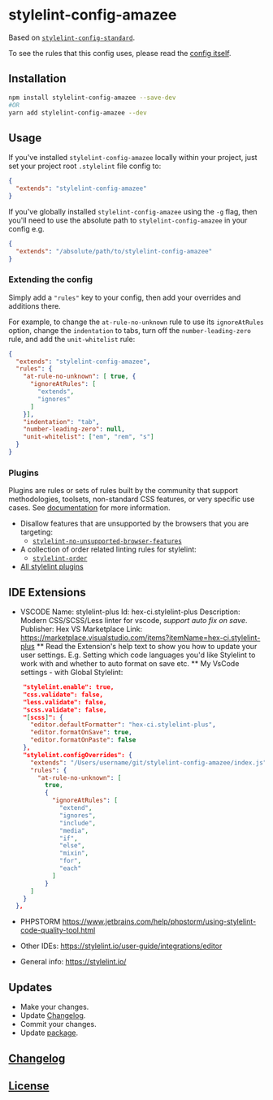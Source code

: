 # stylelint-config-amazee

Based on [`stylelint-config-standard`](https://github.com/stylelint/stylelint-config-standard).

To see the rules that this config uses, please read the [config itself](./index.js).

## Installation

```bash
npm install stylelint-config-amazee --save-dev
#OR
yarn add stylelint-config-amazee --dev

```

## Usage

If you've installed `stylelint-config-amazee` locally within your project, just set your project root `.stylelint` file config to:

```json
{
  "extends": "stylelint-config-amazee"
}
```

If you've globally installed `stylelint-config-amazee` using the `-g` flag, then you'll need to use the absolute path to `stylelint-config-amazee` in your config e.g.

```json
{
  "extends": "/absolute/path/to/stylelint-config-amazee"
}
```

### Extending the config

Simply add a `"rules"` key to your config, then add your overrides and additions there.

For example, to change the `at-rule-no-unknown` rule to use its `ignoreAtRules` option, change the `indentation` to tabs, turn off the `number-leading-zero` rule, and add the `unit-whitelist` rule:

```json
{
  "extends": "stylelint-config-amazee",
  "rules": {
    "at-rule-no-unknown": [ true, {
      "ignoreAtRules": [
        "extends",
        "ignores"
      ]
    }],
    "indentation": "tab",
    "number-leading-zero": null,
    "unit-whitelist": ["em", "rem", "s"]
  }
}
```

### Plugins
Plugins are rules or sets of rules built by the community that support methodologies, toolsets, non-standard CSS features, or very specific use cases. See [documentation](https://stylelint.io/user-guide/configuration/#plugins) for more information.

- Disallow features that are unsupported by the browsers that you are targeting:
  - [`stylelint-no-unsupported-browser-features`](https://www.npmjs.com/package/stylelint-no-unsupported-browser-features)
- A collection of order related linting rules for stylelint:
  - [`stylelint-order`](https://www.npmjs.com/package/stylelint-order)
- [All stylelint plugins](https://www.npmjs.com/search?q=keywords:stylelint-plugin)

## IDE Extensions
* VSCODE
    Name: stylelint-plus
    Id: hex-ci.stylelint-plus
    Description: Modern CSS/SCSS/Less linter for vscode, *support auto fix on save*.
    Publisher: Hex
    VS Marketplace Link: https://marketplace.visualstudio.com/items?itemName=hex-ci.stylelint-plus
** Read the Extension's help text to show you how to update your user settings. E.g. Setting which code languages you'd like Stylelint to work with and whether to auto format on save etc.
** My VsCode settings - with Global Stylelint:

```json
    "stylelint.enable": true,
    "css.validate": false,
    "less.validate": false,
    "scss.validate": false,
    "[scss]": {
      "editor.defaultFormatter": "hex-ci.stylelint-plus",
      "editor.formatOnSave": true,
      "editor.formatOnPaste": false
    },
    "stylelint.configOverrides": {
      "extends": "/Users/username/git/stylelint-config-amazee/index.js",
      "rules": {
        "at-rule-no-unknown": [
          true,
          {
            "ignoreAtRules": [
              "extend",
              "ignores",
              "include",
              "media",
              "if",
              "else",
              "mixin",
              "for",
              "each"
            ]
          }
      ]
    }
  },
```

* PHPSTORM
    https://www.jetbrains.com/help/phpstorm/using-stylelint-code-quality-tool.html

* Other IDEs: https://stylelint.io/user-guide/integrations/editor
    
* General info: https://stylelint.io/

## Updates
* Make your changes.
* Update [Changelog](CHANGELOG.md).
* Commit your changes.
* Update [package](https://docs.npmjs.com/getting-started/publishing-npm-packages#how-to-update-a-package).

## [Changelog](CHANGELOG.md)

## [License](LICENSE)
